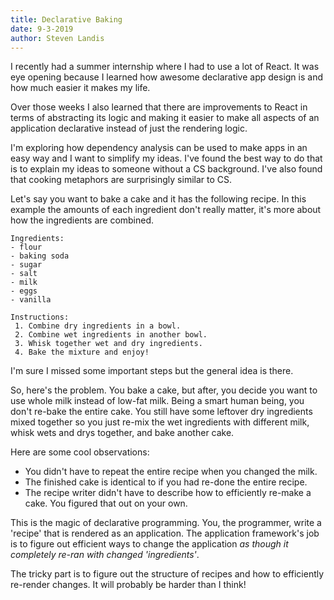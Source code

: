 ```yaml
---
title: Declarative Baking
date: 9-3-2019
author: Steven Landis
---
```


I recently had a summer internship where I had to use a lot of React. It was eye opening because I learned how awesome declarative app design is and how much easier it makes my life.

Over those weeks I also learned that there are improvements to React in terms of abstracting its logic and making it easier to make all aspects of an application declarative instead of just the rendering logic.

I'm exploring how dependency analysis can be used to make apps in an easy way and I want to simplify my ideas. I've found the best way to do that is to explain my ideas to someone without a CS background. I've also found that cooking metaphors are surprisingly similar to CS.

Let's say you want to bake a cake and it has the following recipe. In this example the amounts of each ingredient don't really matter, it's more about how the ingredients are combined.

```
Ingredients:
- flour
- baking soda
- sugar
- salt
- milk
- eggs
- vanilla

Instructions:
 1. Combine dry ingredients in a bowl.
 2. Combine wet ingredients in another bowl.
 3. Whisk together wet and dry ingredients.
 4. Bake the mixture and enjoy!
```

I'm sure I missed some important steps but the general idea is there.

So, here's the problem. You bake a cake, but after, you decide you want to use whole milk instead of low-fat milk. Being a smart human being, you don't re-bake the entire cake. You still have some leftover dry ingredients mixed together so you just re-mix the wet ingredients with different milk, whisk wets and drys together, and bake another cake.

Here are some cool observations:

- You didn't have to repeat the entire recipe when you changed the milk.
- The finished cake is identical to if you had re-done the entire recipe.
- The recipe writer didn't have to describe how to efficiently re-make a cake. You figured that out on your own.

This is the magic of declarative programming. You, the programmer, write a 'recipe' that is rendered as an application. The application framework's job is to figure out efficient ways to change the application *as though it completely re-ran with changed 'ingredients'*.

The tricky part is to figure out the structure of recipes and how to efficiently re-render changes. It will probably be harder than I think!